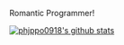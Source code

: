Romantic Programmer!<br>


[![phjppo0918's github stats](https://github-readme-stats.vercel.app/api?username=phjppo0918&theme=synthwave)](https://github.com/anuraghazra/github-readme-stats)

<!--
**phjppo0918/phjppo0918** is a ✨ _special_ ✨ repository because its `README.md` (this file) appears on your GitHub profile.

Here are some ideas to get you started:

- 🔭 I’m currently working on ...
- 🌱 I’m currently learning ...
- 👯 I’m looking to collaborate on ...
- 🤔 I’m looking for help with ...
- 💬 Ask me about ...
- 📫 How to reach me: ...
- 😄 Pronouns: ...
- ⚡ Fun fact: ...


